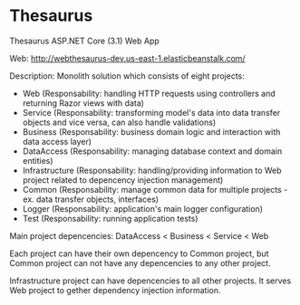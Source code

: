 # Thesaurus
Thesaurus ASP.NET Core (3.1) Web App

Web: http://webthesaurus-dev.us-east-1.elasticbeanstalk.com/

Description:
Monolith solution which consists of eight projects:
- Web (Responsability: handling HTTP requests using controllers and returning Razor views with data)
- Service (Responsability: transforming model's data into data transfer objects and vice versa, can also handle validations)
- Business (Responsability:  business domain logic and interaction with data access layer)
- DataAccess (Responsability:  managing database context and domain entities)
- Infrastructure (Responsability:  handling/providing information to Web project related to depencency injection management)
- Common (Responsability: manage common data for multiple projects - ex. data transfer objects, interfaces) 
- Logger (Responsability: application's main logger configuration)
- Test (Responsability: running application tests)

Main project depencencies:
DataAccess < Business < Service < Web

Each project can have their own depencency to Common project, but Common project can not have any depencencies to any other project.

Infrastructure project can have depencencies to all other projects. It serves Web project to gether dependency injection information.
